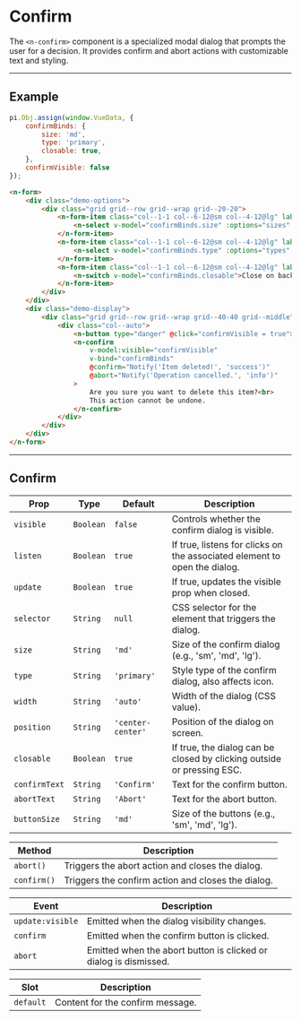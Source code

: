 # Confirm

The `<n-confirm>` component is a specialized modal dialog that prompts the user for a decision. It provides confirm and abort actions with customizable text and styling.

<hr>

## Example

```js [demo]
pi.Obj.assign(window.VueData, {
    confirmBinds: {
        size: 'md', 
        type: 'primary',
        closable: true,
    },
    confirmVisible: false
});
```

```html [demo]
<n-form>
    <div class="demo-options">
        <div class="grid grid--row grid--wrap grid--20-20">
            <n-form-item class="col--1-1 col--6-12@sm col--4-12@lg" label="Size">
                <n-select v-model="confirmBinds.size" :options="sizes" />
            </n-form-item>
            <n-form-item class="col--1-1 col--6-12@sm col--4-12@lg" label="Type">
                <n-select v-model="confirmBinds.type" :options="types" />
            </n-form-item>
            <n-form-item class="col--1-1 col--6-12@sm col--4-12@lg" label="Closable">
                <n-switch v-model="confirmBinds.closable">Close on backdrop or ESC</n-switch>
            </n-form-item>
        </div>
    </div>
    <div class="demo-display">
        <div class="grid grid--row grid--wrap grid--40-40 grid--middle">
            <div class="col--auto">
                <n-button type="danger" @click="confirmVisible = true">Delete Item</n-button>
                <n-confirm 
                    v-model:visible="confirmVisible" 
                    v-bind="confirmBinds"
                    @confirm="Notify('Item deleted!', 'success')"
                    @abort="Notify('Operation cancelled.', 'info')"
                >
                    Are you sure you want to delete this item?<br>
                    This action cannot be undone.
                </n-confirm>
            </div>
        </div>
    </div>
</n-form>
```

<hr>

## Confirm

| **Prop**        | **Type**       | **Default**         | **Description**                                                                   |
|-----------------|----------------|---------------------|-----------------------------------------------------------------------------------|
| `visible`       | `Boolean`      | `false`             | Controls whether the confirm dialog is visible.                                   |
| `listen`        | `Boolean`      | `true`              | If true, listens for clicks on the associated element to open the dialog.         |
| `update`        | `Boolean`      | `true`              | If true, updates the visible prop when closed.                                    |
| `selector`      | `String`       | `null`              | CSS selector for the element that triggers the dialog.                            |
| `size`          | `String`       | `'md'`              | Size of the confirm dialog (e.g., 'sm', 'md', 'lg').                             |
| `type`          | `String`       | `'primary'`         | Style type of the confirm dialog, also affects icon.                              |
| `width`         | `String`       | `'auto'`            | Width of the dialog (CSS value).                                                  |
| `position`      | `String`       | `'center-center'`   | Position of the dialog on screen.                                                 |
| `closable`      | `Boolean`      | `true`              | If true, the dialog can be closed by clicking outside or pressing ESC.            |
| `confirmText`   | `String`       | `'Confirm'`         | Text for the confirm button.                                                      |
| `abortText`     | `String`       | `'Abort'`           | Text for the abort button.                                                        |
| `buttonSize`    | `String`       | `'md'`              | Size of the buttons (e.g., 'sm', 'md', 'lg').                                     |

| **Method**            | **Description**                                                                               |
|-----------------------|-----------------------------------------------------------------------------------------------|
| `abort()`             | Triggers the abort action and closes the dialog.                                              |
| `confirm()`           | Triggers the confirm action and closes the dialog.                                            |

| **Event**             | **Description**                                                      |
|-----------------------|----------------------------------------------------------------------|
| `update:visible`      | Emitted when the dialog visibility changes.                          |
| `confirm`             | Emitted when the confirm button is clicked.                          |
| `abort`               | Emitted when the abort button is clicked or dialog is dismissed.     |

| **Slot**              | **Description**                                                      |
|-----------------------|----------------------------------------------------------------------|
| `default`             | Content for the confirm message.                                     |